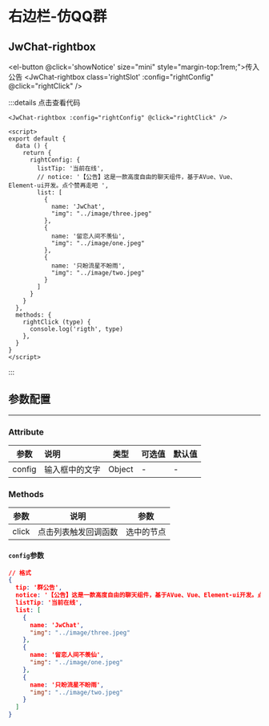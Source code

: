
# 右边栏-仿QQ群

## JwChat-rightbox

<el-button @click='showNotice' size="mini" style="margin-top:1rem;">传入公告</el-button>
<JwChat-rightbox class='rightSlot' :config="rightConfig" @click="rightClick" />
<script>
export default {
  data () {
    return {
      show: false,
      rightConfig: {}
    }
  },
  watch:{
    show:{
      handler(newVal){
        let _c =  {
          listTip: '当前在线',
          // notice: '【公告】这是一款高度自由的聊天组件，基于AVue、Vue、Element-ui开发。点个赞再走吧 ',
          list: [
            {
              name: 'JwChat',
              "img": "../image/three.jpeg"
            },
            {
              name: '留恋人间不羡仙',
              "img": "../image/one.jpeg"
            },
            {
              name: '只盼流星不盼雨',
              "img": "../image/two.jpeg"
            }
          ]
        }
        if(newVal){
          _c.notice= '【公告】这是一款高度自由的聊天组件，基于AVue、Vue、Element-ui开发。点个赞再走吧 '
        }
        this.rightConfig = _c
      },
      immediate: true,
    }
  },
  methods: {
    rightClick (type) {
      console.log('rigth', type)
    },
    showNotice(){
      this.show = !this.show
    },
  }
}
</script>
<style scoped>
.rightSlot {
  width: 200px;
  height: 440px !important;
  margin: 2rem auto;
  overflow: hidden;
  flex-direction: column;
  box-shadow: 0 14px 28px rgba(0, 0, 0, 0.25), 0 10px 10px rgba(0, 0, 0, 0.22);
}
.rightSlot>>>li{
    list-style:none;
}
</style>

:::details 点击查看代码
``` vue
<JwChat-rightbox :config="rightConfig" @click="rightClick" />

<script>
export default {
  data () {
    return {
      rightConfig: {
        listTip: '当前在线',
        // notice: '【公告】这是一款高度自由的聊天组件，基于AVue、Vue、Element-ui开发。点个赞再走吧 ',
        list: [
          {
            name: 'JwChat',
            "img": "../image/three.jpeg"
          },
          {
            name: '留恋人间不羡仙',
            "img": "../image/one.jpeg"
          },
          {
            name: '只盼流星不盼雨',
            "img": "../image/two.jpeg"
          }
        ]
      }
    }
  },
  methods: {
    rightClick (type) {
      console.log('rigth', type)
    },
  }
}
</script>

```
:::

## 参数配置

---

### Attribute

| 参数   | 说明           | 类型   | 可选值 | 默认值 |
| ------ | :------------- | ------ | ------ | ------ |
| config | 输入框中的文字 | Object | -      | -      |

### Methods

| 参数  | 说明                 | 参数       |
| ----- | -------------------- | ---------- |
| click | 点击列表触发回调函数 | 选中的节点 |

#### `config`参数

``` json
// 格式
{
  tip: '群公告',
  notice: '【公告】这是一款高度自由的聊天组件，基于AVue、Vue、Element-ui开发。点个赞再走吧 ',
  listTip: '当前在线',
  list: [
    {
      name: 'JwChat',
      "img": "../image/three.jpeg"
    },
    {
      name: '留恋人间不羡仙',
      "img": "../image/one.jpeg"
    },
    {
      name: '只盼流星不盼雨',
      "img": "../image/two.jpeg"
    }
  ]
}
```
